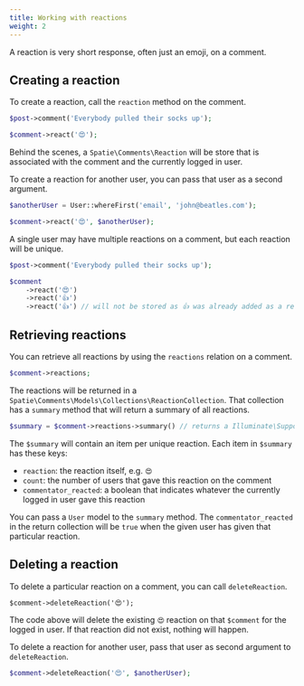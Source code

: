 ```yaml
---
title: Working with reactions
weight: 2
---
```


A reaction is very short response, often just an emoji, on a comment. 

## Creating a reaction

To create a reaction, call the `reaction` method on the comment.

```php
$post->comment('Everybody pulled their socks up');

$comment->react('😍');
```

Behind the scenes, a `Spatie\Comments\Reaction` will be store that is associated with the comment and the currently logged in user.

To create a reaction for another user, you can pass that user as a second argument.

```php
$anotherUser = User::whereFirst('email', 'john@beatles.com');

$comment->react('😍', $anotherUser);
```

A single user may have multiple reactions on a comment, but each reaction will be unique.

```php
$post->comment('Everybody pulled their socks up');

$comment
    ->react('😍')
    ->react('👍')
    ->react('👍') // will not be stored as 👍 was already added as a reaction by the current user;
```

## Retrieving reactions

You can retrieve all reactions by using the `reactions` relation on a comment.

```php
$comment->reactions;
```

The reactions will be returned in a `Spatie\Comments\Models\Collections\ReactionCollection`. That collection has a `summary` method that will return a summary of all reactions.

```php
$summary = $comment->reactions->summary() // returns a Illuminate\Support\Collection;
```

The `$summary` will contain an item per unique reaction. Each item in `$summary` has these keys:

- `reaction`: the reaction itself, e.g. `😍`
- `count`: the number of users that gave this reaction on the comment
- `commentator_reacted`: a boolean that indicates whatever the currently logged in user gave this reaction

You can pass a `User` model to the `summary` method. The `commentator_reacted` in the return collection will be `true` when the given user has given that particular reaction.

## Deleting a reaction

To delete a particular reaction on a comment, you can call `deleteReaction`.

```
$comment->deleteReaction('😍');
```

The code above will delete the existing `😍` reaction on that `$comment` for the logged in user. If that reaction did not exist, nothing will happen.

To delete a reaction for another user, pass that user as second argument to `deleteReaction`.

```php
$comment->deleteReaction('😍', $anotherUser);
```
